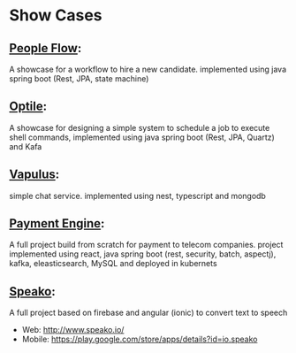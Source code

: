 # Show Cases

## [People Flow](https://github.com/silver-ring/peopleflow):
A showcase for a workflow to hire a new candidate. implemented using java spring boot (Rest, JPA, state machine)

## [Optile](https://github.com/silver-ring/optile):
A showcase for designing a simple system to schedule a job to execute shell commands, implemented using java spring boot (Rest, JPA, Quartz) and Kafa

## [Vapulus](https://github.com/silver-ring/vapulus):
simple chat service. implemented using nest, typescript and mongodb

## [Payment Engine](https://github.com/silver-ring/payment-engine):
A full project build from scratch for payment to telecom companies. project implemented using react, java spring boot (rest, security, batch, aspectj), kafka, eleasticsearch, MySQL and deployed in kubernets

## [Speako](https://github.com/silver-ring/speako):
A full project based on firebase and angular (ionic) to convert text to speech
- Web: http://www.speako.io/
- Mobile: https://play.google.com/store/apps/details?id=io.speako
